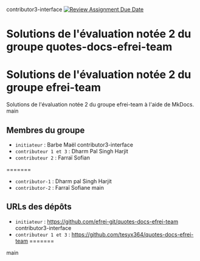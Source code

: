 contributor3-interface
[![Review Assignment Due Date](https://classroom.github.com/assets/deadline-readme-button-22041afd0340ce965d47ae6ef1cefeee28c7c493a6346c4f15d667ab976d596c.svg)](https://classroom.github.com/a/iqHMpjkg)
# Solutions de l'évaluation notée 2 du groupe quotes-docs-efrei-team

# Solutions de l'évaluation notée 2 du groupe efrei-team

Solutions de l'évaluation notée 2 du groupe efrei-team à l'aide de MkDocs.
main

## Membres du groupe

- `initiateur` : Barbe Maël
contributor3-interface
- `contributeur 1 et 3` : Dharm Pal Singh Harjit
- `contributeur 2` : Farraï Sofian


=======
- `contributor-1` : Dharm pal Singh Harjit
- `contributor-2` : Farraï Sofiane
main

## URLs des dépôts

- `initiateur` : https://github.com/efrei-git/quotes-docs-efrei-team
contributor3-interface
- `contributeur 1 et 3` : https://github.com/tesyx364/quotes-docs-efrei-team
=======

main

